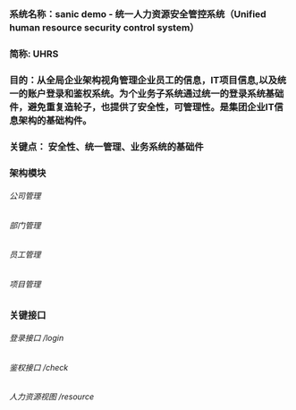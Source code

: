 ### 系统名称：sanic demo - 统一人力资源安全管控系统（Unified human resource security control system）
 
### 简称: UHRS

### 目的：从全局企业架构视角管理企业员工的信息，IT项目信息,以及统一的账户登录和鉴权系统。为个业务子系统通过统一的登录系统基础件，避免重复造轮子，也提供了安全性，可管理性。是集团企业IT信息架构的基础构件。

### 关键点： 安全性、统一管理、业务系统的基础件

### 架构模块
###### 公司管理
###### 部门管理
###### 员工管理
###### 项目管理

### 关键接口
###### 登录接口 /login
###### 鉴权接口 /check
###### 人力资源视图 /resource


